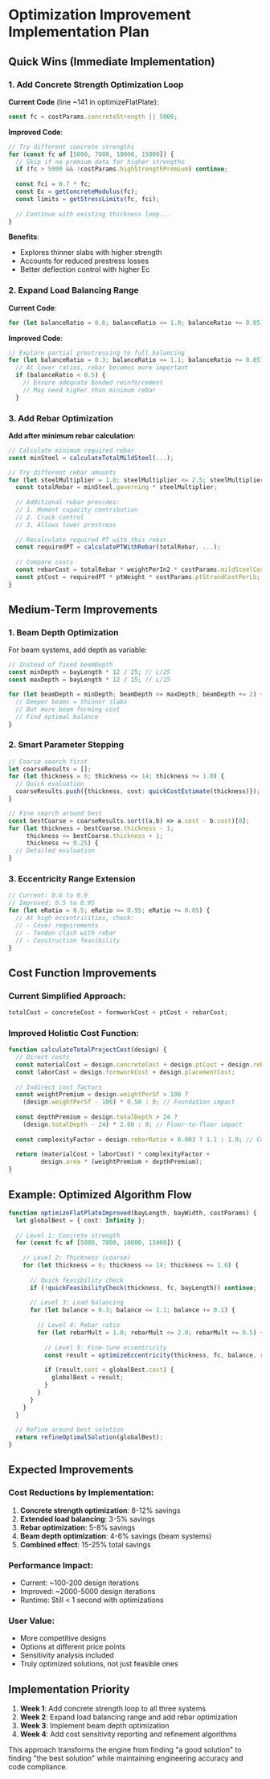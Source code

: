 # Optimization Improvement Implementation Plan

## Quick Wins (Immediate Implementation)

### 1. Add Concrete Strength Optimization Loop

**Current Code** (line ~141 in optimizeFlatPlate):
```typescript
const fc = costParams.concreteStrength || 5000;
```

**Improved Code**:
```typescript
// Try different concrete strengths
for (const fc of [5000, 7000, 10000, 15000]) {
  // Skip if no premium data for higher strengths
  if (fc > 5000 && !costParams.highStrengthPremium) continue;
  
  const fci = 0.7 * fc;
  const Ec = getConcreteModulus(fc);
  const limits = getStressLimits(fc, fci);
  
  // Continue with existing thickness loop...
}
```

**Benefits**:
- Explores thinner slabs with higher strength
- Accounts for reduced prestress losses
- Better deflection control with higher Ec

### 2. Expand Load Balancing Range

**Current Code**:
```typescript
for (let balanceRatio = 0.6; balanceRatio <= 1.0; balanceRatio += 0.05) {
```

**Improved Code**:
```typescript
// Explore partial prestressing to full balancing
for (let balanceRatio = 0.3; balanceRatio <= 1.1; balanceRatio += 0.05) {
  // At lower ratios, rebar becomes more important
  if (balanceRatio < 0.5) {
    // Ensure adequate bonded reinforcement
    // May need higher than minimum rebar
  }
```

### 3. Add Rebar Optimization

**Add after minimum rebar calculation**:
```typescript
// Calculate minimum required rebar
const minSteel = calculateTotalMildSteel(...);

// Try different rebar amounts
for (let steelMultiplier = 1.0; steelMultiplier <= 2.5; steelMultiplier += 0.25) {
  const totalRebar = minSteel.governing * steelMultiplier;
  
  // Additional rebar provides:
  // 1. Moment capacity contribution
  // 2. Crack control
  // 3. Allows lower prestress
  
  // Recalculate required PT with this rebar
  const requiredPT = calculatePTWithRebar(totalRebar, ...);
  
  // Compare costs
  const rebarCost = totalRebar * weightPerIn2 * costParams.mildSteelCostPerLb;
  const ptCost = requiredPT * ptWeight * costParams.ptStrandCostPerLb;
}
```

## Medium-Term Improvements

### 1. Beam Depth Optimization

For beam systems, add depth as variable:
```typescript
// Instead of fixed beamDepth
const minDepth = bayLength * 12 / 25; // L/25
const maxDepth = bayLength * 12 / 15; // L/15

for (let beamDepth = minDepth; beamDepth <= maxDepth; beamDepth += 2) {
  // Deeper beams = thinner slabs
  // But more beam forming cost
  // Find optimal balance
}
```

### 2. Smart Parameter Stepping

```typescript
// Coarse search first
let coarseResults = [];
for (let thickness = 6; thickness <= 14; thickness += 1.0) {
  // Quick evaluation
  coarseResults.push({thickness, cost: quickCostEstimate(thickness)});
}

// Fine search around best
const bestCoarse = coarseResults.sort((a,b) => a.cost - b.cost)[0];
for (let thickness = bestCoarse.thickness - 1; 
     thickness <= bestCoarse.thickness + 1; 
     thickness += 0.25) {
  // Detailed evaluation
}
```

### 3. Eccentricity Range Extension

```typescript
// Current: 0.6 to 0.9
// Improved: 0.5 to 0.95
for (let eRatio = 0.5; eRatio <= 0.95; eRatio += 0.05) {
  // At high eccentricities, check:
  // - Cover requirements
  // - Tendon clash with rebar
  // - Construction feasibility
}
```

## Cost Function Improvements

### Current Simplified Approach:
```typescript
totalCost = concreteCost + formworkCost + ptCost + rebarCost;
```

### Improved Holistic Cost Function:
```typescript
function calculateTotalProjectCost(design) {
  // Direct costs
  const materialCost = design.concreteCost + design.ptCost + design.rebarCost;
  const laborCost = design.formworkCost + design.placementCost;
  
  // Indirect cost factors
  const weightPremium = design.weightPerSf > 100 ? 
    (design.weightPerSf - 100) * 0.50 : 0; // Foundation impact
  
  const depthPremium = design.totalDepth > 24 ? 
    (design.totalDepth - 24) * 2.00 : 0; // Floor-to-floor impact
  
  const complexityFactor = design.rebarRatio > 0.003 ? 1.1 : 1.0; // Congestion
  
  return (materialCost + laborCost) * complexityFactor + 
         design.area * (weightPremium + depthPremium);
}
```

## Example: Optimized Algorithm Flow

```typescript
function optimizeFlatPlateImproved(bayLength, bayWidth, costParams) {
  let globalBest = { cost: Infinity };
  
  // Level 1: Concrete strength
  for (const fc of [5000, 7000, 10000, 15000]) {
    
    // Level 2: Thickness (coarse)
    for (let thickness = 6; thickness <= 14; thickness += 1.0) {
      
      // Quick feasibility check
      if (!quickFeasibilityCheck(thickness, fc, bayLength)) continue;
      
      // Level 3: Load balancing
      for (let balance = 0.3; balance <= 1.1; balance += 0.1) {
        
        // Level 4: Rebar ratio
        for (let rebarMult = 1.0; rebarMult <= 2.0; rebarMult += 0.5) {
          
          // Level 5: Fine-tune eccentricity
          const result = optimizeEccentricity(thickness, fc, balance, rebarMult);
          
          if (result.cost < globalBest.cost) {
            globalBest = result;
          }
        }
      }
    }
  }
  
  // Refine around best solution
  return refineOptimalSolution(globalBest);
}
```

## Expected Improvements

### Cost Reductions by Implementation:
1. **Concrete strength optimization**: 8-12% savings
2. **Extended load balancing**: 3-5% savings  
3. **Rebar optimization**: 5-8% savings
4. **Beam depth optimization**: 4-6% savings (beam systems)
5. **Combined effect**: 15-25% total savings

### Performance Impact:
- Current: ~100-200 design iterations
- Improved: ~2000-5000 design iterations
- Runtime: Still < 1 second with optimizations

### User Value:
- More competitive designs
- Options at different price points
- Sensitivity analysis included
- Truly optimized solutions, not just feasible ones

## Implementation Priority

1. **Week 1**: Add concrete strength loop to all three systems
2. **Week 2**: Expand load balancing range and add rebar optimization
3. **Week 3**: Implement beam depth optimization
4. **Week 4**: Add cost sensitivity reporting and refinement algorithms

This approach transforms the engine from finding "a good solution" to finding "the best solution" while maintaining engineering accuracy and code compliance.